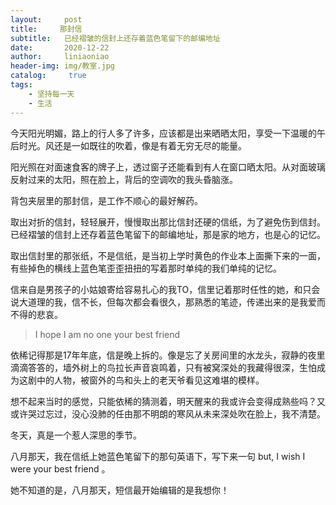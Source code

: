 ```yaml
---
layout:     post
title:     那封信
subtitle:   已经褶皱的信封上还存着蓝色笔留下的邮编地址
date:       2020-12-22
author:     liniaoniao
header-img: img/教室.jpg
catalog: 	 true
tags:
    - 坚持每一天
    - 生活
---
```


今天阳光明媚，路上的行人多了许多，应该都是出来晒晒太阳，享受一下温暖的午后时光。风还是一如既往的吹着，像是有着无穷无尽的能量。

阳光照在对面速食客的牌子上，透过窗子还能看到有人在窗口晒太阳。从对面玻璃反射过来的太阳，照在脸上，背后的空调吹的我头昏脑涨。

背包夹层里的那封信，是工作不顺心的最好解药。

取出对折的信封，轻轻展开，慢慢取出那比信封还硬的信纸，为了避免伤到信封。已经褶皱的信封上还存着蓝色笔留下的邮编地址，那是家的地方，也是心的记忆。

取出信封里的那张纸，不是信纸，是当初上学时黄色的作业本上面撕下来的一面，有些掉色的横线上蓝色笔歪歪扭扭的写着那时单纯的我们单纯的记忆。

信来自是男孩子的小姑娘寄给容易扎心的我TO，信里记着那时任性的她，和只会说大道理的我，信不长，但每次都会看很久，那熟悉的笔迹，传递出来的是我爱而不得的悲哀。

> I hope I am no one your best friend

依稀记得那是17年年底，信是晚上拆的。像是忘了关房间里的水龙头，寂静的夜里滴滴答答的，墙外树上的鸟拉长声音哀鸣着，只有被窝深处的我藏得很深，生怕成为这剧中的人物，被窗外的鸟和头上的老天爷看见这难堪的模样。

想不起来当时的感觉，只能依稀的猜测着，明天醒来的我或许会变得成熟些吗？又或许哭过忘过，没心没肺的任由那不明朗的寒风从未来深处吹在脸上，我不清楚。

冬天，真是一个惹人深思的季节。

八月那天，我在信纸上她蓝色笔留下的那句英语下，写下来一句 but, I wish I were your best friend 。

她不知道的是，八月那天，短信最开始编辑的是我想你！